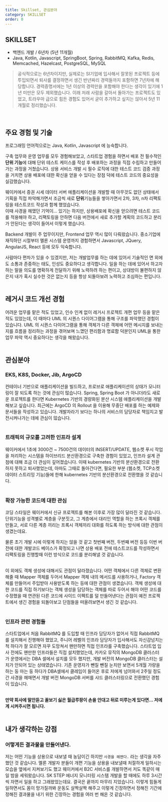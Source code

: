 ```yaml
---
title: Skillset, 관심분야 
category: SKILLSET
order: 0
---
```



## SKILLSET
- 백엔드 개발 / 6년차 (5년 11개월)
- Java, Kotlin, Javascript, SpringBoot, Spring, RabbitMQ, Kafka, Redis, Memcached, Hazelcast, PostgreSQL, MySQL<BR>

> 공식적으로는 6년차이지만, 실제로는 SI기업에 입사해서 잘못된 프로젝트 등에 투입되면서 퇴사를 결정하면서 생긴 반년짜리 경력들까지 포함하면 7년차에 해당합니다. 경력증명서에는 1년 이상의 경력만을 포함해야 한다는 생각이 있기에 1년 미만은 모두 제외했습니다. 이래 저래 사람을 갈아서 돌아가는 프로젝트도 있었고, 트라우마 급으로 힘든 경험도 있어서 굳이 추가하고 싶지는 않아서 5년 11개월로 정리했습니다.<br> 
<BR>

## 주요 경험 및 기술
프로그래밍 언어적으로는 Java, Kotlin, Javascript 에 능숙합니다.<br>

구축 업무와 운영 업무를 모두 경험해보았고, 스타트업 경험을 하면서 배포 전 필수적인 **단위 기능**에 대해 단위 테스트 케이스를 작성 후 배포하는 과정을 직접 수립하고 만들어가는 과정을 거쳤습니다. 상용 서비스 개발 시 필수 로직에 대한 테스트 코드 검증 과정을 거치면 상용 배포에 대한 확신을 얻을 수 있다는 장점 덕에 테스트 코드의 중요성을 실감했습니다.<br>

웨이커에서 증권 시세 데이터 서버 애플리케이션을 개발할 때 아무것도 없던 상태에서 기획을 직접 파악해가면서 조금씩 새로 **단위**기능들을 쌓아가면서 2차, 3차, n차 리팩토링을 테스트코드 작성과 함께 했었습니다.<br>
이때 사경을 헤맸던 기억이... 있기는 하지만, 상용배포에 확신을 얻으려면 테스트 코드를 적용해야 하고, 리팩토링을 안하면 다음 버전에서 새로 추가할 계획의 코드하고 분리가 안된다는 생각이 들어서 이렇게 했습니다.<br>

Backend 개발이 주 업무이지만, Frontend 업무 역시 많이 다뤄왔습니다. 중소기업에 재직하던 시절부터 멜론 시스템 운영까지 경험하면서 Javascript, JQuery, AngularJS, React 등에 모두 익숙합니다.<Br>

사람마다 편차가 있을 수 있겠지만, 저는 개발업무를 하는 데에 있어서 기술적인 면 외에도 소통과 존중하는 태도, 인성도 중요하다고 생각합니다. 일을 하는 데에 있어서 하고자 하는 말을 의도를 명확하게 전달하기 위해 노력하려 하는 편이고, 상대방이 불편하지 않은지 내가 혹시 실수한 것은 없는지 등을 항상 되돌아보려 노력하고 조심하는 편입니다.<br>
<br>

## 레거시 코드 개선 경험
어려운 업무를 맡은 적도 있었고, 인수 인계 없이 레거시 프로젝트 개편 업무 등을 맡은 적도 있었는데, 이 때마다 UML 의 시퀀스 다이어그램을 통해 구조를 파악했던 경험이 있습니다. UML 의 시퀀스 다이어그램을 통해 객체가 다른 객체에 어떤 메시지를 보내는 지를 흐름을 정리하는 과정을 겪어보며 느꼈던 편리함과 명료함 덕분인지 UML을 통한 업무 파악 역시 중요하다는 생각을 해왔습니다.<br>
<br>

## 관심분야
### EKS, K8S, Docker, Jib, ArgoCD
컨테이너 기반으로 애플리케이션을 빌드하고, 프로브로 애플리케이션의 상태가 모니터링이 잘 되도록 하는 것에 관심이 많습니다. Spring, Spring Boot 가 아니더라도 새로운 프로젝트를 한다면 Kubernetes 기반의 경량화된 분산 시스템 애플리케이션을 개발해보고 싶습니다. 최근에는 ArgoCD 의 Rollout 을 이용해 무중단 배포를 하는 예제와 문서들을 작성하고 있습니다. 개발자라기 보다는 하나의 서비스의 담당자로 책임지고 발전시켜나가는 데에 관심이 많습니다.<br>
<br>

### 트래픽의 규모를 고려한 인프라 설계
웨이커에서 1초에 3000건 \~ 7500건의 데이터의 INSERT/UPDATE, 웹소켓 푸시 작업을 처리하는 시스템을 하이브리드 분산환경으로 구축한 경험이 있었고, 인프라 설계 관점에 대해 조금 더 관심이 깊어졌습니다. 이때 kubernetes 기반의 분산환경으로 전환하지 못하고 퇴사했었는데, 아마도 그때로 돌아간다면, 필요한 부분 (웹소켓, TCP소켓 데이터 스트리밍 기능)들에 한해 kubernetes 기반의 분산환경으로 전환했을 것 같습니다.<br>
<br>

### 확장 가능한 코드에 대한 관심
코딩 스타일은 웨이커에서 신규 프로젝트를 해본 이후로 가장 많이 달라진 것 같습니다. 단위기능을 성격별로 계층을 구분짓고, 그 계층에서 대리인 역할을 하는 프록시 객체를 만들고, 서로 다른 계층 끼리는 프록시 객체끼리 대화를 하도록 하는 방식에 대한 관점이 생겼는데요. <br>

물론 초기 개발 시에 이렇게 하지는 않을 것 같고 첫번째 버전, 두번째 버전 등등 이번 버전에 대한 개발코드 베이스가 확정되고 나면 상용 배포 전에 테스트코드를 작성하면서 리팩토링을 진행할때 이런 방식으로 코드를 분리해낼 것 같습니다.<br>
<br>

이 외에도 객체 생성에 대해서도 관점이 달라졌습니다. 어떤 객체에서 다른 객체로 변환해줄 때 Mapper 객체를 두어서 Mapper 객체 내의 메서드를 사용하거나, Factory 객체를 만들어서 주입받아 사용받도록 하는 등에 대한 관점이 생겼습니다. 객체 생성에 대한 코드를 직접 하기보다는 객체 생성을 담당하는 객체를 따로 두어서 해야 어떤 코드를 수정했을 때 연관된 다른 코드에 사이드 이펙트를 덜 만들어낸다는 관점이 예전 프로젝트에서 생긴 경험을 되돌아보고 단점들을 떠올려보면서 생긴 것 같습니다.<br>
<br>


### 인프라 관련 경험들
스타트업에서 처음 RabbitMQ 를 도입할 때 인프라 담당자가 없어서 직접 RabbitMQ를 설치해서 진행해야 했었고, 주니어 레벨의 인프라 담당자가 입사해서도 자신감넘치는 척 하다가 잘 모르면 자꾸 도망쳐서 왠만하면 직접 인프라를 구축했습니다. 스타트업 입사 전에도 왠만한 인프라들은 직접 설치했었는데, 카카오 뮤직의 MongoDB 클러스터가 운영에서는 DBA 셀에서 설치를 모두 했지만, 개발 버전의 MongoDB 클러스터는 설치가 안되어 있는 상태였습니다. 기존 운영자가 뺀질 뺀질 눈치만 보면서 5개월 가량을 하는 둥 마는 둥 하다가 DBA셀에서 클레임이 들어온 후로 저에게 넘어와서 2주일 정도간 사경을 헤매면서 개발 버전 MongoDB 서버를 샤드 클러스터링으로 전환했던 경험이 있습니다.<br>
<br>

**만약 회사에 말안듣고 꼴보기 싫은 월급루팡이 손을 안대고 뒤로 미루는게 있다면... 저에게 시켜주시면 됩니다.**<br>
<br>


## 내가 생각하는 강점
### 어떻게든 결과물을 만들어낸다.
저는 어떤 기능을 상용으로 내보낼 때 농담이긴 하지만  `사경을 헤맨다.` 라는 생각을 자주 했던 것 같습니다. 멜론 개발자 분들이 개편 기능을 상용을 내보낼때 처절하게 일하시는 모습을 옆에서 지켜보기도 했고 웨이커에서 B2C 서비스를 개발하면서 저도 똑같이 매일 밤을 세워왔습니다. SK STEP 에너지 모니터링 시스템 개발을 할 때에도 하루 3시간 씩 자면서 일을 하고 그래왔었는데요. 결국은 끝까지 마무리 지었습니다. 이렇게 힘들게 일하면서도 몸이 망가질까봐 운동도 살짝살짝 해주고 이렇게 긴장하면서 정해진 기간에 정해진 결과물을 내기 위한 긴장하는 경험을 여러 번 해온 것 같습니다.<BR>
<BR>


